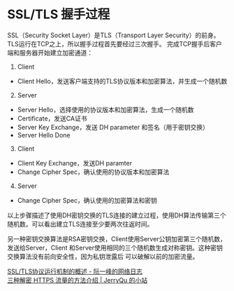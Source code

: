 # SSL/TLS 握手过程

SSL（Security Socket Layer）是TLS（Transport Layer Security）的前身。TLS运行在TCP之上，所以握手过程首先要经过三次握手。
完成TCP握手后客户端和服务器开始建立加密通道：

1. Client

- Client Hello，发送客户端支持的TLS协议版本和加密算法，并生成一个随机数

2. Server

- Server Hello，选择使用的协议版本和加密算法，生成一个随机数
- Certificate，发送CA证书
- Server Key Exchange，发送 DH parameter 和签名（用于密钥交换）
- Server Hello Done

3. Client

- Client Key Exchange，发送DH paramter
- Change Cipher Spec，确认使用的协议版本和加密算法

4. Server

- Change Cipher Spec，确认使用的加密算法和密钥

以上步骤描述了使用DH密钥交换的TLS连接的建立过程，使用DH算法传输第三个随机数。可以看出建立TLS连接至少要两次往返时间。

另一种密钥交换算法是RSA密钥交换，Client使用Server公钥加密第三个随机数，发送给Server，Client
和Server使用相同的三个随机数生成对称密钥。这种密钥交换算法没有前向安全性，因为私钥泄露后
可以破解以前的加密流量。

[SSL/TLS协议运行机制的概述 - 阮一峰的网络日志](http://www.ruanyifeng.com/blog/2014/02/ssl_tls.html)  
[三种解密 HTTPS 流量的方法介绍 | JerryQu 的小站](https://imququ.com/post/how-to-decrypt-https.html)
